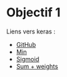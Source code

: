 # Objectif 1
Liens vers keras :
 - [GitHub](https://github.com/keras-team/keras/tree/master/examples)
 - [Min](https://keras.io/backend/#min)
 - [Sigmoid](https://keras.io/activations/#sigmoid)
 - [Sum + weights](https://keras.io/layers/core/#dense)
